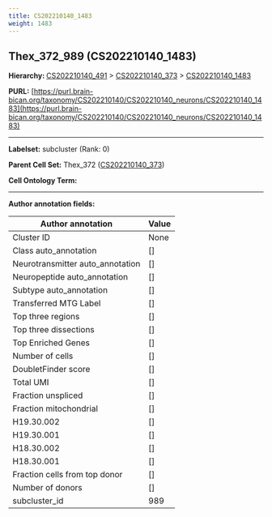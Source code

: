 ```yaml
---
title: CS202210140_1483
weight: 1483
---
```

## Thex_372_989 (CS202210140_1483)
<b>Hierarchy: </b>
[CS202210140_491](../CS202210140_491) >
[CS202210140_373](../CS202210140_373) >
[CS202210140_1483](../CS202210140_1483)

**PURL:** [https://purl.brain-bican.org/taxonomy/CS202210140/CS202210140_neurons/CS202210140_1483](https://purl.brain-bican.org/taxonomy/CS202210140/CS202210140_neurons/CS202210140_1483)

---


**Labelset:** subcluster (Rank: 0)

**Parent Cell Set:** Thex_372 ([CS202210140_373](../CS202210140_373))



**Cell Ontology Term:** 

[MARKER GENES.]: #


---

[TRANSFERRED ANNOTATIONS.]: #


[AUTHOR ANNOTATION FIELDS.]: #


**Author annotation fields:**

| Author annotation | Value |
|-------------------|-------|
|Cluster ID|None|
|Class auto_annotation|[]|
|Neurotransmitter auto_annotation|[]|
|Neuropeptide auto_annotation|[]|
|Subtype auto_annotation|[]|
|Transferred MTG Label|[]|
|Top three regions|[]|
|Top three dissections|[]|
|Top Enriched Genes|[]|
|Number of cells|[]|
|DoubletFinder score|[]|
|Total UMI|[]|
|Fraction unspliced|[]|
|Fraction mitochondrial|[]|
|H19.30.002|[]|
|H19.30.001|[]|
|H18.30.002|[]|
|H18.30.001|[]|
|Fraction cells from top donor|[]|
|Number of donors|[]|
|subcluster_id|989|
